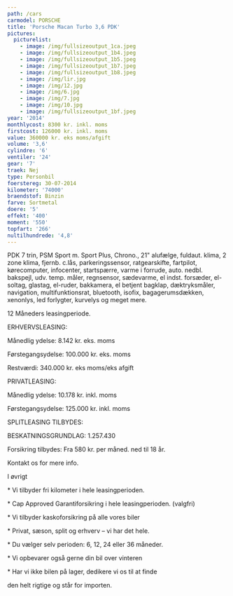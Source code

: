 ```yaml
---
path: /cars
carmodel: PORSCHE
title: 'Porsche Macan Turbo 3,6 PDK'
pictures:
  picturelist:
    - image: /img/fullsizeoutput_1ca.jpeg
    - image: /img/fullsizeoutput_1b4.jpeg
    - image: /img/fullsizeoutput_1b5.jpeg
    - image: /img/fullsizeoutput_1b7.jpeg
    - image: /img/fullsizeoutput_1b8.jpeg
    - image: /img/lir.jpg
    - image: /img/12.jpg
    - image: /img/6.jpg
    - image: /img/7.jpg
    - image: /img/10.jpg
    - image: /img/fullsizeoutput_1bf.jpeg
year: '2014'
monthlycost: 8300 kr. inkl. moms
firstcost: 126000 kr. inkl. moms
value: 360000 kr. eks moms/afgift
volume: '3,6'
cylindre: '6'
ventiler: '24'
gear: '7'
traek: Nej
type: Personbil
foerstereg: 30-07-2014
kilometer: '74000'
braendstof: Binzin
farve: Sortmetal
doere: '5'
effekt: '400'
moment: '550'
topfart: '266'
nultilhundrede: '4,8'
---
```

PDK 7 trin, PSM Sport m. Sport Plus, Chrono., 21" alufælge, fuldaut. klima, 2 zone klima, fjernb. c.lås, parkeringssensor, ratgearskifte, fartpilot, kørecomputer, infocenter, startspærre, varme i forrude, auto. nedbl. bakspejl, udv. temp. måler, regnsensor, sædevarme, el indst. forsæder, el-soltag, glastag, el-ruder, bakkamera, el betjent bagklap, dæktryksmåler, navigation, multifunktionsrat, bluetooth, isofix, bagagerumsdækken, xenonlys, led forlygter, kurvelys og meget mere. 



12 Måneders leasingperiode. 

ERHVERVSLEASING: 

Månedlig ydelse: 8.142 kr. eks. moms 

Førstegangsydelse: 100.000 kr. eks. moms 

Restværdi: 340.000 kr. eks moms/eks afgift 



PRIVATLEASING: 

Månedlig ydelse: 10.178 kr. inkl. moms 

Førstegangsydelse: 125.000 kr. inkl. moms 



SPLITLEASING TILBYDES: 

BESKATNINGSGRUNDLAG: 1.257.430 



Forsikring tilbydes: Fra 580 kr. per måned. ned til 18 år. 

Kontakt os for mere info.

I øvrigt

\* Vi tilbyder fri kilometer i hele leasingperioden.

\* Cap Approved Garantiforsikring i hele leasingperioden. (valgfri)

\* Vi tilbyder kaskoforsikring på alle vores biler

\* Privat, sæson, split og erhverv – vi har det hele.

\* Du vælger selv perioden: 6, 12, 24 eller 36 måneder.

\* Vi opbevarer også gerne din bil over vinteren

\* Har vi ikke bilen på lager, dedikere vi os til at finde 

den helt rigtige og står for importen.

